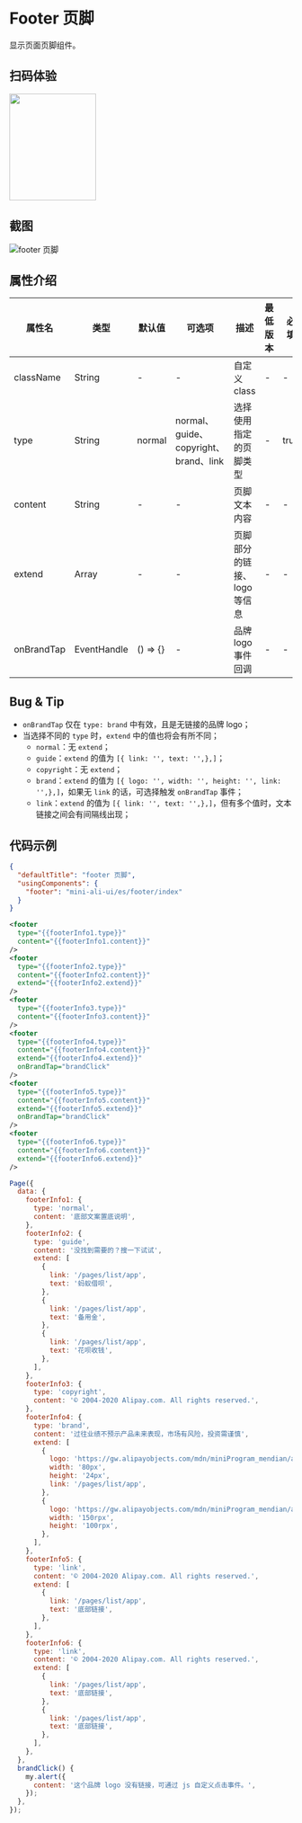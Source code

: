 # Footer 页脚

显示页面页脚组件。

## 扫码体验

<img src="https://gw.alipayobjects.com/zos/rmsportal/EdfgZYAQrrlpnqQKGMqa.jpeg" width="154" height="190" />

## 截图
![footer 页脚](https://gw.alipayobjects.com/mdn/rms_ce4c6f/afts/img/A*T_pITIe8eqAAAAAAAAAAAABkARQnAQ)

## 属性介绍

| 属性名 | 类型 | 默认值 | 可选项 | 描述 | 最低版本 | 必填 |
| ---- | ---- | ---- | ---- | ---- | ---- | ---- |
| className | String | - | - | 自定义 class | - | - |
| type | String | normal | normal、guide、copyright、brand、link | 选择使用指定的页脚类型 | - | true |
| content | String | - | - | 页脚文本内容 | - | - |
| extend | Array | - | - | 页脚部分的链接、logo 等信息 | - | - |
| onBrandTap | EventHandle | () => {} | - | 品牌 logo 事件回调 | - | - |

## Bug & Tip
* `onBrandTap` 仅在 `type: brand` 中有效，且是无链接的品牌 logo；
* 当选择不同的 `type` 时，`extend` 中的值也将会有所不同；
  * `normal`：无 `extend`；
  * `guide`：`extend` 的值为 `[{ link: '', text: '',},]`；
  * `copyright`：无 `extend`；
  * `brand`：`extend` 的值为 `[{ logo: '', width: '', height: '', link: '',},]`，如果无 `link` 的话，可选择触发 `onBrandTap` 事件；
  * `link`：`extend` 的值为 `[{ link: '', text: '',},]`，但有多个值时，文本链接之间会有间隔线出现；

## 代码示例

```json
{
  "defaultTitle": "footer 页脚",
  "usingComponents": {
    "footer": "mini-ali-ui/es/footer/index"
  }
}
```

```xml
<footer 
  type="{{footerInfo1.type}}" 
  content="{{footerInfo1.content}}"
/>
<footer 
  type="{{footerInfo2.type}}" 
  content="{{footerInfo2.content}}"
  extend="{{footerInfo2.extend}}"
/>
<footer 
  type="{{footerInfo3.type}}" 
  content="{{footerInfo3.content}}"
/>
<footer 
  type="{{footerInfo4.type}}" 
  content="{{footerInfo4.content}}"
  extend="{{footerInfo4.extend}}"
  onBrandTap="brandClick"
/>
<footer 
  type="{{footerInfo5.type}}" 
  content="{{footerInfo5.content}}"
  extend="{{footerInfo5.extend}}"
  onBrandTap="brandClick"
/>
<footer 
  type="{{footerInfo6.type}}" 
  content="{{footerInfo6.content}}"
  extend="{{footerInfo6.extend}}"
/>
```

```javascript
Page({
  data: {
    footerInfo1: {
      type: 'normal',
      content: '底部文案置底说明',
    },
    footerInfo2: {
      type: 'guide',
      content: '没找到需要的？搜一下试试',
      extend: [
        {
          link: '/pages/list/app',
          text: '蚂蚁借呗',
        },
        {
          link: '/pages/list/app',
          text: '备用金',
        },
        {
          link: '/pages/list/app',
          text: '花呗收钱',
        },
      ],
    },
    footerInfo3: {
      type: 'copyright',
      content: '© 2004-2020 Alipay.com. All rights reserved.',
    },
    footerInfo4: {
      type: 'brand',
      content: '过往业绩不预示产品未来表现，市场有风险，投资需谨慎',
      extend: [
        {
          logo: 'https://gw.alipayobjects.com/mdn/miniProgram_mendian/afts/img/A*wiFYTo5I0m8AAAAAAAAAAABjAQAAAQ/original',
          width: '80px',
          height: '24px',
          link: '/pages/list/app',
        },
        {
          logo: 'https://gw.alipayobjects.com/mdn/miniProgram_mendian/afts/img/A*wiFYTo5I0m8AAAAAAAAAAABjAQAAAQ/original',
          width: '150rpx',
          height: '100rpx',
        },
      ],
    },
    footerInfo5: {
      type: 'link',
      content: '© 2004-2020 Alipay.com. All rights reserved.',
      extend: [
        {
          link: '/pages/list/app',
          text: '底部链接',
        },
      ],
    },
    footerInfo6: {
      type: 'link',
      content: '© 2004-2020 Alipay.com. All rights reserved.',
      extend: [
        {
          link: '/pages/list/app',
          text: '底部链接',
        },
        {
          link: '/pages/list/app',
          text: '底部链接',
        },
      ],
    },
  },
  brandClick() {
    my.alert({
      content: '这个品牌 logo 没有链接，可通过 js 自定义点击事件。',
    });
  },
});
```
